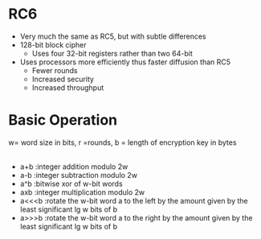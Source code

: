 # RC6
- Very much the same as RC5, but with subtle differences
- 128-bit block cipher
  - Uses four 32-bit registers rather than two 64-bit
- Uses processors more efficiently thus faster diffusion than RC5
  - Fewer rounds
  - Increased security
  - Increased throughput
  
# Basic Operation
w= word size in bits, r =rounds, b = length of encryption key in bytes<br><br>

- a+b :integer addition modulo 2w
- a-b :integer subtraction modulo 2w
- a^b :bitwise xor of w-bit words
- axb :integer multiplication modulo 2w
- a<<<b :rotate the w-bit word a to the left by the amount given by the least significant lg w bits of b
- a>>>b :rotate the w-bit word a to the right by the amount given by the least significant lg w bits of b
